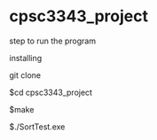 # cpsc3343_project
step to run the program 

installing

git clone

$cd cpsc3343_project

$make

$./SortTest.exe


